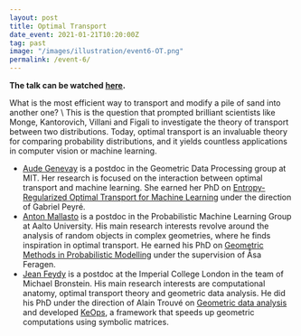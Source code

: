 ```yaml
---
layout: post
title: Optimal Transport
date_event: 2021-01-21T10:20:00Z
tag: past
image: "/images/illustration/event6-OT.png"
permalink: /event-6/
---
```


**The talk can be watched [here](https://youtu.be/tS4KBsMOuKs).**

What is the most efficient way to transport and modify a pile of sand into another one? \\
This is the question that prompted brilliant scientists like Monge, Kantorovich, Villani and Figali to investigate the theory of transport between two distributions. Today, optimal transport is an invaluable theory for comparing probability distributions, and it yields countless applications in computer vision or machine learning.

- [Aude Genevay](https://audeg.github.io/) is a postdoc in the Geometric Data Processing group at MIT. Her research is focused on the interaction between optimal transport and machine learning. She earned her PhD on [Entropy-Regularized Optimal Transport for Machine Learning](https://audeg.github.io/publications/these_aude.pdf) under the direction of Gabriel Peyré.
- [Anton Mallasto](https://sites.google.com/view/antonmallasto/home) is a postdoc in the Probabilistic Machine Learning Group at Aalto University. His main research interests revolve around the analysis of random objects in complex geometries, where he finds inspiration in optimal transport. He earned his PhD on [Geometric Methods in Probabilistic Modelling](https://curis.ku.dk/portal/files/233743401/Mallasto_PhD_thesis_copy.pdf) under the supervision of Åsa Feragen.
- [Jean Feydy](https://www.jeanfeydy.com/) is a postdoc at the Imperial College London in the team of Michael Bronstein. His main research interests are computational anatomy, optimal transport theory and geometric data analysis. He did his PhD under the direction of Alain Trouvé on [Geometric data analysis](https://www.jeanfeydy.com/geometric_data_analysis.pdf) and developed [KeOps](https://www.kernel-operations.io/keops/index.html), a framework that speeds up geometric computations using symbolic matrices.
